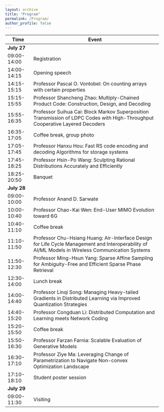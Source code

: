 ```yaml
---
layout: archive
title: "Program"
permalink: /Program/
author_profile: false
---
```


| Time          | Event |
|---------------------|-------|
| **July 27**  |       |
| 09:00-14:00  | Registration |
| 14:00-14:15  | Opening speech |
| 14:15-15:15  | Professor Pascal O. Vontobel: On counting arrays with certain properties |
| 15:15-15:55  | Professor Shancheng Zhao: Multiply-Chained Product Code: Construction, Design, and Decoding |
| 15:55-16:35  | Professor Suihua Cai: Block Markov Superposition Transmission of LDPC Codes with High-Throughput Cooperative Layered Decoders |
| 16:35-17:05  | Coffee break, group photo |
| 17:05-17:45  | Professor Hanxu Hou: Fast RS code encoding and decoding Algorithms for storage systems |
| 17:45-18:25  | Professor Hsin-Po Wang: Sculpting Rational Distributions Accurately and Efficiently |
| 18:25-20:50  | Banquet |
| **July 28**  |       |
| 09:00-10:00  | Professor Anand D. Sarwate |
| 10:00-10:40  | Professor Chao-Kai Wen: End-User MIMO Evolution toward 6G |
| 10:40-11:10  | Coffee break |
| 11:10-11:50  | Professor Chu-Hsiang Huang: Air-Interface Design for Life Cycle Management and Interoperability of AI/ML Models in Wireless Communication Systems |
| 11:50-12:30  | Professor Ming-Hsun Yang: Sparse Affine Sampling for Ambiguity-Free and Efficient Sparse Phase Retrieval |
| 12:30-14:00  | Lunch break |
| 14:00-14:40  | Professor Linqi Song: Managing Heavy-tailed Gradients in Distributed Learning via Improved Quantization Strategies |
| 14:40-15:20  | Professor Congduan Li: Distributed Computation and Learning meets Network Coding |
| 15:20-15:50  | Coffee break |
| 15:50-16:30  | Professor Farzan Farnia: Scalable Evaluation of Generative Models |
| 16:30-17:10  | Professor Ziye Ma: Leveraging Change of Parametrization to Navigate Non-convex Optimization Landscape |
| 17:10-18:10  | Student poster session |
| **July 29**  |       |
| 09:00-11:30  | Visiting |
